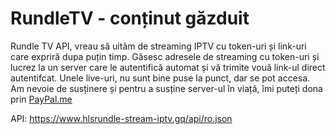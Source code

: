 # RundleTV - conținut găzduit
Rundle TV API, vreau să uităm de streaming IPTV cu token-uri și link-uri care expriră dupa puțin timp. Găsesc adresele de streaming cu token-uri și lucrez la un server care le autentifică automat și vă trimite vouă link-ul direct autentifcat. Unele live-uri, nu sunt bine puse la punct, dar se pot accesa.
Am nevoie de susținere și pentru a susține server-ul în viață, îmi puteți dona prin [PayPal.me](https://paypal.me/ovidiucapraru)

API: https://www.hlsrundle-stream-iptv.gq/api/ro.json
